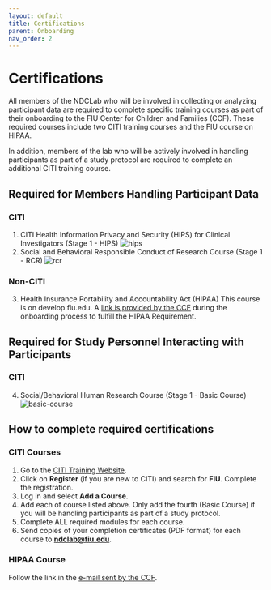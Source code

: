 ```yaml
---
layout: default
title: Certifications
parent: Onboarding
nav_order: 2
---
```


# Certifications
All members of the NDCLab who will be involved in collecting or analyzing participant data are required to complete specific training courses as part of their onboarding to the FIU Center for Children and Families (CCF).  These required courses include two CITI training courses and the FIU course on HIPAA.

In addition, members of the lab who will be actively involved in handling participants as part of a study protocol are required to complete an additional CITI training course.

## Required for Members Handling Participant Data
### CITI
1. CITI Health Information Privacy and Security (HIPS) for Clinical Investigators (Stage 1 - HIPS)
![hips](https://raw.githubusercontent.com/NDCLab/wiki/main/docs/_assets/onboarding/hips.png)
2. Social and Behavioral Responsible Conduct of Research Course (Stage 1 - RCR)
![rcr](https://raw.githubusercontent.com/NDCLab/wiki/main/docs/_assets/onboarding/rcr.png)

### Non-CITI
3. Health Insurance Portability and Accountability Act (HIPAA)
This course is on develop.fiu.edu. A [link is provided by the CCF](https://ndclab.github.io/wiki/docs/onboarding/ccc-emails.html) during the onboarding process to fulfill the HIPAA Requirement.


## Required for Study Personnel Interacting with Participants
### CITI
4. Social/Behavioral Human Research Course (Stage 1 - Basic Course)
![basic-course](https://raw.githubusercontent.com/NDCLab/wiki/main/docs/_assets/onboarding/basic-course.png)


## How to complete required certifications
### CITI Courses
1. Go to the [CITI Training Website](https://about.citiprogram.org/en/homepage/).
2. Click on **Register** (if you are new to CITI) and search for **FIU**. Complete the registration.
3. Log in and select **Add a Course**.
4. Add each of course listed above.  Only add the fourth (Basic Course) if you will be handling participants as part of a study protocol.
5. Complete ALL required modules for each course.
6. Send copies of your completion certificates (PDF format) for each course to **ndclab@fiu.edu**.

### HIPAA Course
Follow the link in the [e-mail sent by the CCF](https://ndclab.github.io/wiki/docs/onboarding/ccc-emails.html).






 